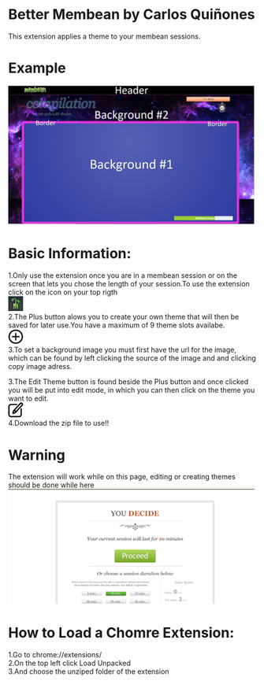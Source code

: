 # Better Membean by Carlos Quiñones


This extension applies a theme to your membean sessions.<br/>

# Example

<img width=" 500px" heigth = "2500px" src = "https://github.com/CarlosQR/betterMembean/blob/main/example.PNG"><br/>

# Basic Information:



1.Only use the extension once you are in a membean session or on the screen that lets you chose the length of your session.To use the extension click on the icon on your top rigth <br /> 
<img width=" 30px" heigth = "30px" src = "https://github.com/CarlosQR/betterMembean/blob/main/images/Icon.PNG"><br/>
2.The Plus button alows you to create your own theme that will then be saved for later use.You have a maximum of 9 theme slots availabe. <br /> 
<img width=" 30px" heigth = "30px" src = "kisspng-computer-icons-download-button-symbol-plus-5abd9e3f0d1281.9002311215223762550536-removebg-preview.png"><br/>
3.To set a background image you must first have the url for the image, which can be found by left clicking the source of the image and and clicking copy image adress. <br /> 

3.The Edit Theme button is found beside the Plus button and once clicked you will be put into edit mode, in which you can then click on the theme you want to edit.<br/>
<img width=" 30px" heigth = "30px" src = "edit.png"><br/>
4.Download the zip file to use!!


# Warning
The extension will work while on this page, editing or creating themes should be done while here
<img width=" 500px" heigth = "2500px" src = "https://github.com/CarlosQR/betterMembean/blob/main/images/Training.PNG"><br/>
# How to Load a Chomre Extension:

1.Go to chrome://extensions/<br /> 
2.On the top left click Load Unpacked <br /> 
3.And choose the unziped folder of the extension

